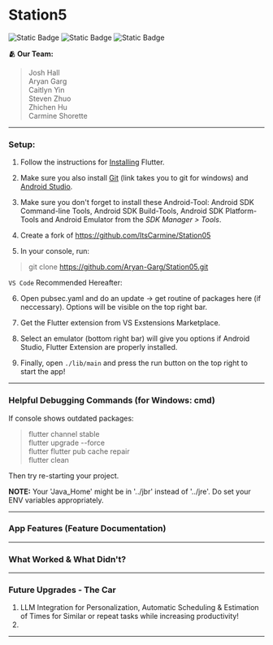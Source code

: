 # Station5
![Static Badge](https://img.shields.io/badge/Spring-2025-blue)
![Static Badge](https://img.shields.io/badge/course-CS506-purple)
![Static Badge](https://img.shields.io/badge/App-Cross%20Platform,%20Productivity,%20Personalized%20Efficient%20Management-green)


**🫂 Our Team:** 
> Josh Hall    
> Aryan Garg     
> Caitlyn Yin    
> Steven Zhuo  
> Zhichen Hu   
> Carmine Shorette

---

### Setup:
1. Follow the instructions for [Installing](https://docs.flutter.dev/get-started/install) Flutter. 

2. Make sure you also install [Git](https://gitforwindows.org/) (link takes you to git for windows) and [Android Studio](https://developer.android.com/studio).

3. Make sure you don't forget to install these Android-Tool: Android SDK Command-line Tools, Android SDK Build-Tools, Android SDK Platform-Tools and Android Emulator from the *SDK Manager > Tools*.


4. Create a fork of https://github.com/ItsCarmine/Station05

5. In your console, run: 
> git clone https://github.com/Aryan-Garg/Station05.git

`VS Code` Recommended Hereafter:

6. Open pubsec.yaml and do an update -> get routine of packages here (if neccessary). Options will be visible on the top right bar.

7. Get the Flutter extension from VS Exstensions Marketplace.

8. Select an emulator (bottom right bar) will give you options if Android Studio, Flutter Extension are properly installed.

9. Finally, open ```./lib/main``` and press the run button on the top right to start the app!

---

### Helpful Debugging Commands (for Windows: cmd)

If console shows outdated packages:

> flutter channel stable    
> flutter upgrade --force     
> flutter flutter pub cache repair     
> flutter clean     

Then try re-starting your project.

**NOTE:** Your 'Java_Home' might be in '../jbr' instead of '../jre'. Do set your ENV variables appropriately.

---

### App Features (Feature Documentation)

---

### What Worked & What Didn't?

---

### Future Upgrades - The Car


1. LLM Integration for Personalization, Automatic Scheduling & Estimation of Times for Similar or repeat tasks while increasing productivity! 
2. 

---

